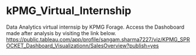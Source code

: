 # kPMG_Virtual_Internship
Data Analytics virtual internsip by KPMG Forage.
Access the Dashoboard made after analysis by visiting the link below.
https://public.tableau.com/app/profile/sangam.sharma7227/viz/KPMG_SPROCKET_Dashboard_Visualizationn/SalesOverview?publish=yes
